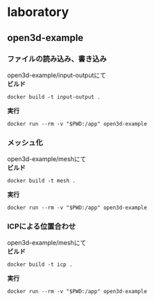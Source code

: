 # laboratory
## open3d-example
### ファイルの読み込み、書き込み
open3d-example/input-outputにて  
**ビルド**
```
docker build -t input-output .
```
**実行**
```
docker run --rm -v "$PWD:/app" open3d-example
```

### メッシュ化
open3d-example/meshにて  
**ビルド**
```
docker build -t mesh .
```
**実行**
```
docker run --rm -v "$PWD:/app" open3d-example
```

### ICPによる位置合わせ
open3d-example/meshにて  
**ビルド**
```
docker build -t icp .
```
**実行**
```
docker run --rm -v "$PWD:/app" open3d-example
```